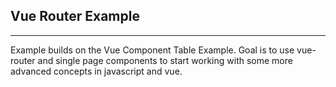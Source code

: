 ## Vue Router Example 
***

Example builds on the Vue Component Table Example. Goal is to use vue-router and single page components to start working with some 
more advanced concepts in javascript and vue. 
